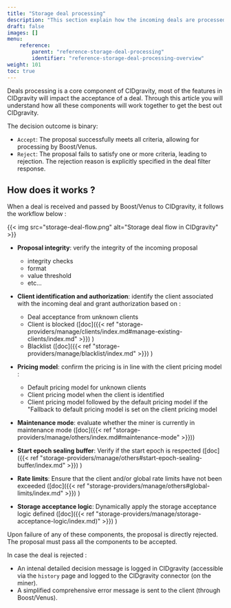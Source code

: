 ```yaml
---
title: "Storage deal processing"
description: "This section explain how the incoming deals are processed by CIDgravity using clients, pricing, limits and acceptance logic"
draft: false
images: []
menu:
    reference:
        parent: "reference-storage-deal-processing"
        identifier: "reference-storage-deal-processing-overview"
weight: 101
toc: true
---
```


Deals processing is a core component of CIDgravity, most of the features in CIDgravity will impact the acceptance of a deal. Through this article you will understand how all these components will work together to get the best out CIDgravity.

The decision outcome is binary:

- `Accept`: The proposal successfully meets all criteria, allowing for processing by Boost/Venus.
- `Reject`: The proposal fails to satisfy one or more criteria, leading to rejection. The rejection reason is explicitly specified in the deal filter response.

## How does it works ?

When a deal is received and passed by Boost/Venus to CIDgravity, it follows the workflow below :

{{< img src="storage-deal-flow.png" alt="Storage deal flow in CIDgravity" >}}

- **Proposal integrity**: verify the integrity of the incoming proposal 
	- integrity checks
	- format
	- value threshold
	- etc...
- **Client identification and authorization**: identify the client associated with the incoming deal and grant authorization based on :
	- Deal acceptance from unknown clients
	- Client is blocked ([doc]({{< ref "storage-providers/manage/clients/index.md#manage-existing-clients/index.md" >}}) )
	- Blacklist ([doc]({{< ref "storage-providers/manage/blacklist/index.md" >}}) )

- **Pricing model**: confirm the pricing is in line with the client pricing model :
	- Default pricing model for unknown clients
	- Client pricing model when the client is identified
	- Client pricing model followed by the default pricing model if the "Fallback to default pricing model is set on the client pricing model
- **Maintenance mode**: evaluate whether the miner is currently in maintenance mode ([doc]({{< ref "storage-providers/manage/others/index.md#maintenance-mode" >}}))
- **Start epoch sealing buffer**: Verify if the start epoch is respected ([doc]({{< ref "storage-providers/manage/others#start-epoch-sealing-buffer/index.md" >}}) )

- **Rate limits**: Ensure that the client and/or global rate limits have not been exceeded ([doc]({{< ref "storage-providers/manage/others#global-limits/index.md" >}}) )

- **Storage acceptance logic**: Dynamically apply the storage acceptance logic defined ([doc]({{< ref "storage-providers/manage/storage-acceptance-logic/index.md)" >}}) )

Upon failure of any of these components, the proposal is directly rejected.
The proposal must pass all the components to be accepted.

In case  the deal is rejected : 
 - An intenal detailed  decision message is logged in CIDgravity (accessible via the ```history``` page and logged to the CIDgravity connector (on the miner).
-  A simplified comprehensive error message is sent to the client (through Boost/Venus).
